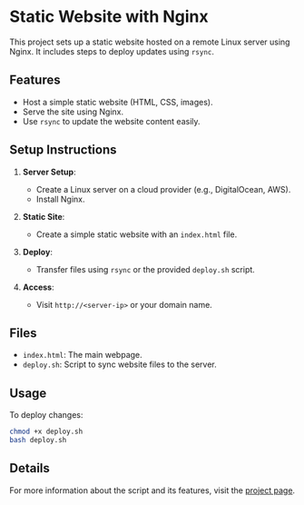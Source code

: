 # Static Website with Nginx

This project sets up a static website hosted on a remote Linux server using Nginx. It includes steps to deploy updates using `rsync`.

## Features

- Host a simple static website (HTML, CSS, images).
- Serve the site using Nginx.
- Use `rsync` to update the website content easily.

## Setup Instructions

1. **Server Setup**:

   - Create a Linux server on a cloud provider (e.g., DigitalOcean, AWS).
   - Install Nginx.

2. **Static Site**:

   - Create a simple static website with an `index.html` file.

3. **Deploy**:

   - Transfer files using `rsync` or the provided `deploy.sh` script.

4. **Access**:
   - Visit `http://<server-ip>` or your domain name.

## Files

- `index.html`: The main webpage.
- `deploy.sh`: Script to sync website files to the server.

## Usage

To deploy changes:

```bash
chmod +x deploy.sh
bash deploy.sh
```

## Details

For more information about the script and its features, visit the [project page](https://roadmap.sh/projects/static-site-server).
